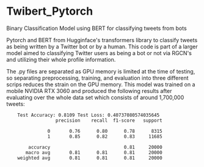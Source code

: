 # Twibert_Pytorch
Binary Classification Model using BERT for classifying tweets from bots

Pytorch and BERT from Hugginface's transformers library to classify tweets as being written by a Twitter bot or by a human.
This code is part of a larger model aimed to classifying Twitter users as being a bot or not via RGCN's and utilizing their whole profile information.

The .py files are separated as GPU memory is limited at the time of testing, so separating preprocessing, training, and evaluation into three different scrips reduces the strain on the GPU memory.
This model was trained on a mobile NVIDIA RTX 3060 and produced the following results after evaluating over the whole data set which consists of around 1,700,000 tweets:

        Test Accuracy: 0.8109 Test Loss: 0.40737080574035645
                      precision    recall  f1-score   support
        
                   0       0.76      0.80      0.78      8315
                   1       0.85      0.82      0.83     11685
        
            accuracy                           0.81     20000
           macro avg       0.81      0.81      0.81     20000
        weighted avg       0.81      0.81      0.81     20000
